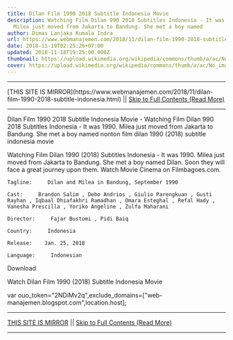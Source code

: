 ```yaml
---
title: Dilan Film 1990 2018 Subtitle Indonesia Movie
description: Watching Film Dilan 990 2018 Subtitles Indonesia - It was 1990.
  Milea just moved from Jakarta to Bandung. She met a boy named
author: Dimas Lanjaka Kumala Indra
url: https://www.webmanajemen.com/2018/11/dilan-film-1990-2018-subtitle-indonesia.html
date: 2018-11-19T02:25:26+07:00
updated: 2018-11-18T19:25:00.000Z
thumbnail: https://upload.wikimedia.org/wikipedia/commons/thumb/a/ac/No_image_available.svg/2048px-No_image_available.svg.png
cover: https://upload.wikimedia.org/wikipedia/commons/thumb/a/ac/No_image_available.svg/2048px-No_image_available.svg.png
---
```


<hr/> [THIS SITE IS MIRROR](https://www.webmanajemen.com/2018/11/dilan-film-1990-2018-subtitle-indonesia.html) || <a href="https://www.webmanajemen.com/2018/11/dilan-film-1990-2018-subtitle-indonesia.html" rel="follow" class="button" id="read-more">Skip to Full Contents (Read More)</a> <hr/> Dilan Film 1990 2018 Subtitle Indonesia Movie - Watching Film Dilan 990 2018 Subtitles Indonesia - It was 1990. Milea just moved from Jakarta to Bandung. She met a boy named nonton film dilan 1990 (2018) subtitle indonesia  movie
  
  
  
  Watching Film Dilan 1990 (2018) Subtitles Indonesia - It was 1990. Milea just moved from Jakarta to Bandung.  She met a boy named Dilan.  Soon they will face a great journey upon them.  Watch Movie Cinema on Filmbagoes.com. 
  
  
    Tagline:     Dilan and Milea in Bandung, September 1990   
  
    Cast:     Brandon Salim , Debo Andrios , Giulio Parengkuan , Gusti Rayhan , Iqbaal Dhiafakhri Ramadhan , Omara Esteghal , Refal Hady , Vanesha Prescilla , Yoriko Angeline , Zulfa Maharani   
  
    Director:     Fajar Bustomi , Pidi Baiq   
  
    Country:     Indonesia   
  
    Release:    Jan. 25, 2018   
  
    Language:     Indonesian   
  
  
  

   Download 

  


  
  
  Watch Dilan Film 1990 (2018) Subtitle Indonesia Movie 
  
  var ouo_token="2NDiMv2q",exclude_domains=["web-manajemen.blogspot.com",location.host]; <hr/> [THIS SITE IS MIRROR](https://www.webmanajemen.com/2018/11/dilan-film-1990-2018-subtitle-indonesia.html) || <a href="https://www.webmanajemen.com/2018/11/dilan-film-1990-2018-subtitle-indonesia.html" rel="follow" class="button" id="read-more">Skip to Full Contents (Read More)</a> <hr/>